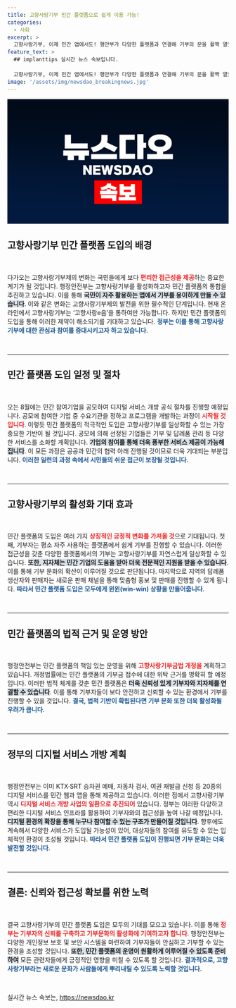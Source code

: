 ```yaml
---
title: 고향사랑기부 민간 플랫폼으로 쉽게 이용 가능!
categories:
  - 사회
excerpt: >
  고향사랑기부, 이제 민간 앱에서도! 행안부가 다양한 플랫폼과 연결해 기부의 문을 활짝 열었다. 자주 사용하던 앱으로 쉽게 고향사랑을 전할 수 있는 새로운 시대가 시작된다. 클릭할 만한 이유가 충분하다!
feature_text: >
  ## implanttips 실시간 뉴스 속보입니다.

  고향사랑기부, 이제 민간 앱에서도! 행안부가 다양한 플랫폼과 연결해 기부의 문을 활짝 열었다. 자주 사용하던 앱으로 쉽게 고향사랑을 전할 수 있는 새로운 시대가 시작된다. 클릭할 만한 이유가 충분하다!
image: '/assets/img/newsdao_breakingnews.jpg'
---
```


<p><img src="/assets/img/newsdao_breakingnews.jpg" alt="implanttips 속보" /></p>

<h2 data-ke-size="size26">고향사랑기부 민간 플랫폼 도입의 배경</h2>

<p data-ke-size="size16">&nbsp;</p>

<p>다가오는 고향사랑기부제의 변화는 국민들에게 보다 <b><span style="color: #ee2323;">편리한 접근성을 제공</span></b>하는 중요한 계기가 될 것입니다. 행정안전부는 고향사랑기부를 활성화하고자 민간 플랫폼의 통합을 추진하고 있습니다. 이를 통해 <b><span style="background-color: #21538527;">국민이 자주 활용하는 앱에서 기부를 용이하게 만들 수 있습니다</span></b>. 이와 같은 변화는 고향사랑기부제의 발전을 위한 필수적인 단계입니다. 현재 온라인에서 고향사랑기부는 ‘고향사랑e음’을 통하여만 가능합니다. 하지만 민간 플랫폼의 도입을 통해 이러한 제약이 해소되기를 기대하고 있습니다. <b><span style="color: #1a5490;">정부는 이를 통해 고향사랑기부에 대한 관심과 참여를 증대시키고자 하고 있습니다</span></b>.</p>

<p data-ke-size="size16">&nbsp;</p>

<hr>

<h2 data-ke-size="size26">민간 플랫폼 도입 일정 및 절차</h2>

<p data-ke-size="size16">&nbsp;</p>

<p>오는 8월에는 민간 참여기업을 공모하여 디지털 서비스 개방 공식 절차를 진행할 예정입니다. 공모에 참여한 기업 중 수요기관을 정하고 프로그램을 개발하는 과정이 <b><span style="color: #ee2323;">시작될 것입니다</span></b>. 이렇듯 민간 플랫폼의 적극적인 도입은 고향사랑기부를 일상화할 수 있는 가장 중요한 기반이 될 것입니다. 공모에 의해 선정된 기업들은 기부 및 답례품 관리 등 다양한 서비스를 소화할 계획입니다. <b><span style="background-color: #21538527;">기업의 참여를 통해 더욱 풍부한 서비스 제공이 가능해집니다</span></b>. 이 모든 과정은 공공과 민간의 협력 아래 진행될 것이므로 더욱 기대되는 부분입니다. <b><span style="color: #1a5490;">이러한 일련의 과정 속에서 시민들의 쉬운 접근이 보장될 것입니다</span></b>.</p>

<p data-ke-size="size16">&nbsp;</p>

<hr>

<h2 data-ke-size="size26">고향사랑기부의 활성화 기대 효과</h2>

<p data-ke-size="size16">&nbsp;</p>

<p>민간 플랫폼의 도입은 여러 가지 <b><span style="color: #ee2323;">상징적인 긍정적 변화를 가져올 것</span></b>으로 기대됩니다. 첫째, 기부자는 평소 자주 사용하는 플랫폼에서 쉽게 기부를 진행할 수 있습니다. 이러한 접근성을 갖춘 다양한 플랫폼에서의 기부는 고향사랑기부를 자연스럽게 일상화할 수 있습니다. <b><span style="background-color: #21538527;">또한, 지자체는 민간 기업의 도움을 받아 더욱 전문적인 지원을 받을 수 있습니다</span></b>. 이를 통해 기부 문화의 확산이 이루어질 것으로 판단됩니다. 마지막으로 지역의 답례품 생산자와 판매자는 새로운 판매 채널을 통해 맞춤형 홍보 및 판매를 진행할 수 있게 됩니다. <b><span style="color: #1a5490;">따라서 민간 플랫폼 도입은 모두에게 윈윈(win-win) 상황을 만들어줍니다</span></b>.</p>

<p data-ke-size="size16">&nbsp;</p>

<hr>

<h2 data-ke-size="size26">민간 플랫폼의 법적 근거 및 운영 방안</h2>

<p data-ke-size="size16">&nbsp;</p>

<p>행정안전부는 민간 플랫폼의 책임 있는 운영을 위해 <b><span style="color: #ee2323;">고향사랑기부금법 개정을</span></b> 계획하고 있습니다. 개정법률에는 민간 플랫폼의 기부금 접수에 대한 위탁 근거를 명확히 할 예정입니다. 이러한 법적 체계를 갖춘 민간 플랫폼은 <b><span style="background-color: #21538527;">더욱 신뢰성 있게 기부자와 지자체를 연결할 수 있습니다</span></b>. 이를 통해 기부자들이 보다 안전하고 신뢰할 수 있는 환경에서 기부를 진행할 수 있을 것입니다. <b><span style="color: #1a5490;">결국, 법적 기반이 확립된다면 기부 문화 또한 더욱 활성화될 우려가 큽니다</span></b>.</p>

<p data-ke-size="size16">&nbsp;</p>

<hr>

<h2 data-ke-size="size26">정부의 디지털 서비스 개방 계획</h2>

<p data-ke-size="size16">&nbsp;</p>

<p>행정안전부는 이미 KTX·SRT 승차권 예매, 자동차 검사, 여권 재발급 신청 등 20종의 디지털 서비스를 민간 웹과 앱을 통해 제공하고 있습니다. 이러한 점에서 고향사랑기부 역시 <b><span style="color: #ee2323;">디지털 서비스 개방 사업의 일환으로 추진되어</span></b> 있습니다. 정부는 이러한 다양하고 편리한 디지털 서비스 인프라를 활용하여 기부자와의 접근성을 높여 나갈 예정입니다. <b><span style="background-color: #21538527;">디지털 환경의 확장을 통해 누구나 참여할 수 있는 구조가 만들어질 것입니다</span></b>. 향후에도 계속해서 다양한 서비스가 도입될 가능성이 있어, 대상자들의 참여를 유도할 수 있는 입체적인 환경이 조성될 것입니다. <b><span style="color: #1a5490;">따라서 민간 플랫폼 도입이 진행되면 기부 문화는 더욱 발전할 것입니다</span></b>.</p>

<p data-ke-size="size16">&nbsp;</p>

<hr>

<h2 data-ke-size="size26">결론: 신뢰와 접근성 확보를 위한 노력</h2>

<p data-ke-size="size16">&nbsp;</p>

<p>결국 고향사랑기부의 민간 플랫폼 도입은 모두의 기대를 모으고 있습니다. 이를 통해 <b><span style="color: #ee2323;">정부는 기부자의 신뢰를 구축하고 기부문화의 활성화에 기여하고자 합니다</span></b>. 행정안전부는 다양한 개인정보 보호 및 보안 시스템을 마련하여 기부자들이 안심하고 기부할 수 있는 환경을 조성할 것입니다. <b><span style="background-color: #21538527;">또한, 민간 플랫폼의 운영이 원활하게 이루어질 수 있도록 준비하여</span></b> 모든 관련자들에게 긍정적인 영향을 미칠 수 있도록 할 것입니다. <b><span style="color: #1a5490;">결과적으로, 고향사랑기부라는 새로운 문화가 사람들에게 뿌리내릴 수 있도록 노력할 것입니다</span></b>.</p>

<p data-ke-size="size16">&nbsp;</p>
실시간 뉴스 속보는, <a href="https://newsdao.kr" rel="dofollow">https://newsdao.kr</a>


